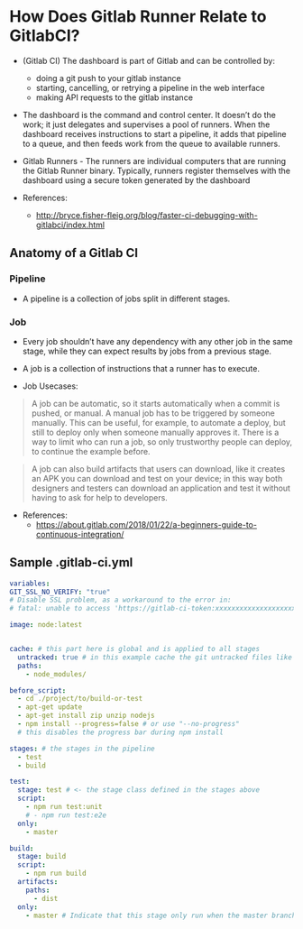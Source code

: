 # How Does Gitlab Runner Relate to GitlabCI?

- (Gitlab CI) The dashboard is part of Gitlab and can be controlled by:
  - doing a git push to your gitlab instance
  - starting, cancelling, or retrying a pipeline in the web interface
  - making API requests to the gitlab instance
- The dashboard is the command and control center. It doesn’t do the work; it just delegates and supervises a pool of runners. When the dashboard receives instructions to start a pipeline, it adds that pipeline to a queue, and then feeds work from the queue to available runners.

- Gitlab Runners - The runners are individual computers that are running the Gitlab Runner binary. Typically, runners register themselves with the dashboard using a secure token generated by the dashboard
- References:
  - http://bryce.fisher-fleig.org/blog/faster-ci-debugging-with-gitlabci/index.html

## Anatomy of a Gitlab CI

### Pipeline
  -  A pipeline is a collection of jobs split in different stages.
### Job
  - Every job shouldn’t have any dependency with any other job in the same stage, while they can expect results by jobs from a previous stage.
  - A job is a collection of instructions that a runner has to execute.

  - Job Usecases:
  > A job can be automatic, so it starts automatically when a commit is pushed, or manual. A manual job has to be triggered by someone manually. This can be useful, for example, to automate a deploy, but still to deploy only when someone manually approves it. There is a way to limit who can run a job, so only trustworthy people can deploy, to continue the example before.

  > A job can also build artifacts that users can download, like it creates an APK you can download and test on your device; in this way both designers and testers can download an application and test it without having to ask for help to developers.

  - References:
    - https://about.gitlab.com/2018/01/22/a-beginners-guide-to-continuous-integration/

## Sample .gitlab-ci.yml
```yaml
variables:
GIT_SSL_NO_VERIFY: "true"
# Disable SSL problem, as a workaround to the error in:
# fatal: unable to access 'https://gitlab-ci-token:xxxxxxxxxxxxxxxxxxxx@gitlab.arcanys.com:8000/e-learning/vincent-bacalso.git/': SSL certificate problem: unable to get local issuer certificate

image: node:latest


cache: # this part here is global and is applied to all stages
  untracked: true # in this example cache the git untracked files like /node_modules
  paths:
    - node_modules/

before_script:
  - cd ./project/to/build-or-test
  - apt-get update
  - apt-get install zip unzip nodejs
  - npm install --progress=false # or use "--no-progress"
  # this disables the progress bar during npm install

stages: # the stages in the pipeline
  - test
  - build

test:
  stage: test # <- the stage class defined in the stages above
  script:
    - npm run test:unit
    # - npm run test:e2e
  only:
    - master

build:
  stage: build
  script:
    - npm run build
  artifacts:
    paths:
      - dist
  only:
    - master # Indicate that this stage only run when the master branch is updated
```